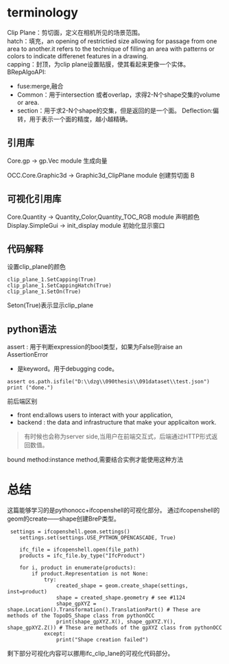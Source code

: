 # terminology
Clip Plane：剪切面，定义在相机所见的场景范围。  
hatch：填充，an opening of restrictied size allowing for passage from one area to another.it refers to the technique of filling an area with patterns or colors to indicate differenet features in a drawing.    
capping：封顶，为clip plane设置贴膜，使其看起来更像一个实体。
BRepAlgoAPI:
* fuse:merge,融合
* Common：用于intersection 或者overlap，求得2-N个shape交集的volume or area.
* section：用于求2-N个shape的交集，但是返回的是一个面。
Deflection:偏转，用于表示一个面的精度，越小越精确。
## 引用库
Core.gp -> gp.Vec module 生成向量

OCC.Core.Graphic3d -> Graphic3d_ClipPlane module 创建剪切面
B
## 可视化引用库

Core.Quantity -> Quantity_Color,Quantity_TOC_RGB module 声明颜色
Display.SimpleGui -> init_display module 初始化显示窗口
## 代码解释
设置clip_plane的颜色
```
clip_plane_1.SetCapping(True)
clip_plane_1.SetCappingHatch(True)
clip_plane_1.SetOn(True)
```
Seton(True)表示显示clip_plane

## python语法
assert : 用于判断expression的bool类型，如果为False则raise an AssertionError  
* 是keyword。用于debugging code。
```
assert os.path.isfile("D:\\dzg\\090thesis\\091dataset\\test.json")
print ("done.")
```
前后端区别
* front end:allows users to interact with your application,
* backend : the data and infrastructure that make your applicaiton work.
> 有时候也会称为server side,当用户在前端交互式，后端通过HTTP形式返回数值。    

bound method:instance method,需要结合实例才能使用这种方法
# 总结
这篇能够学习的是pythonocc+ifcopenshell的可视化部分。
通过ifcopenshell的geom的create——shape创建BreP类型。
```
 settings = ifcopenshell.geom.settings()
    settings.set(settings.USE_PYTHON_OPENCASCADE, True)

    ifc_file = ifcopenshell.open(file_path)
    products = ifc_file.by_type("IfcProduct")

    for i, product in enumerate(products):
        if product.Representation is not None:
            try:
                created_shape = geom.create_shape(settings, inst=product)
                shape = created_shape.geometry # see #1124
                shape_gpXYZ = shape.Location().Transformation().TranslationPart() # These are methods of the TopoDS_Shape class from pythonOCC
                print(shape_gpXYZ.X(), shape_gpXYZ.Y(), shape_gpXYZ.Z()) # These are methods of the gpXYZ class from pythonOCC
            except:
                print("Shape creation failed")

```
剩下部分可视化内容可以挪用ifc_clip_lane的可视化代码部分。